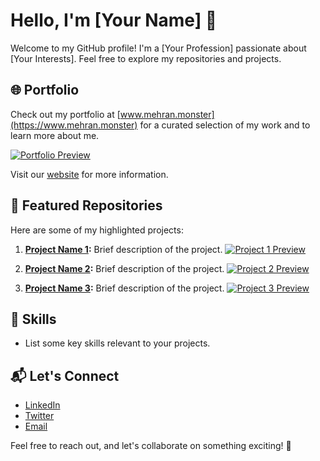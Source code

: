 # Hello, I'm [Your Name] 👋

Welcome to my GitHub profile! I'm a [Your Profession] passionate about [Your Interests]. Feel free to explore my repositories and projects.

## 🌐 Portfolio

Check out my portfolio at [www.mehran.monster](https://www.mehran.monster) for a curated selection of my work and to learn more about me.

[![Portfolio Preview](insert_image_url_here)](https://www.mehran.monster)

Visit our [website](https://www.pub.dev) for more information.

## 🚀 Featured Repositories

Here are some of my highlighted projects:

1. **[Project Name 1](link_to_repo_1):** Brief description of the project.
   [![Project 1 Preview](insert_image_url_here)](link_to_repo_1)

2. **[Project Name 2](link_to_repo_2):** Brief description of the project.
   [![Project 2 Preview](insert_image_url_here)](link_to_repo_2)

3. **[Project Name 3](link_to_repo_3):** Brief description of the project.
   [![Project 3 Preview](insert_image_url_here)](link_to_repo_3)

## 🔧 Skills

- List some key skills relevant to your projects.

## 📬 Let's Connect

- [LinkedIn](your_linkedin_profile)
- [Twitter](your_twitter_profile)
- [Email](your_email_address)

Feel free to reach out, and let's collaborate on something exciting! 🚀
